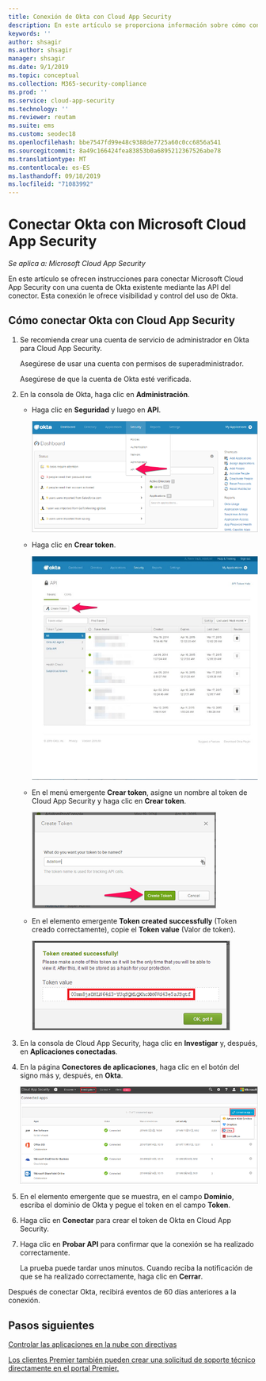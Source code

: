 ```yaml
---
title: Conexión de Okta con Cloud App Security
description: En este artículo se proporciona información sobre cómo conectar Okta con Cloud App Security mediante el conector de API para la visibilidad y el control del uso.
keywords: ''
author: shsagir
ms.author: shsagir
manager: shsagir
ms.date: 9/1/2019
ms.topic: conceptual
ms.collection: M365-security-compliance
ms.prod: ''
ms.service: cloud-app-security
ms.technology: ''
ms.reviewer: reutam
ms.suite: ems
ms.custom: seodec18
ms.openlocfilehash: bbe7547fd99e48c9388de7725a60c0cc6856a541
ms.sourcegitcommit: 8a49c166424fea83853b0a6895212367526abe78
ms.translationtype: MT
ms.contentlocale: es-ES
ms.lasthandoff: 09/18/2019
ms.locfileid: "71083992"
---
```

# <a name="connect-okta-to-microsoft-cloud-app-security"></a>Conectar Okta con Microsoft Cloud App Security

*Se aplica a: Microsoft Cloud App Security*

En este artículo se ofrecen instrucciones para conectar Microsoft Cloud App Security con una cuenta de Okta existente mediante las API del conector. Esta conexión le ofrece visibilidad y control del uso de Okta.

## <a name="how-to-connect-okta-to-cloud-app-security"></a>Cómo conectar Okta con Cloud App Security

1. Se recomienda crear una cuenta de servicio de administrador en Okta para Cloud App Security.

    Asegúrese de usar una cuenta con permisos de superadministrador.

    Asegúrese de que la cuenta de Okta esté verificada.

1. En la consola de Okta, haga clic en **Administración**.

    - Haga clic en **Seguridad** y luego en **API**.

         ![API de Okta](./media/okta-api.png "API de Okta")

    - Haga clic en **Crear token**.

         ![Crear token de Okta](./media/okta-createtoken.jpg "Crear token de Okta")

    - En el menú emergente **Crear token**, asigne un nombre al token de Cloud App Security y haga clic en **Crear token**.

         ![Menú emergente de token de Okta](./media/okta-token-popup.png "Menú emergente de token de Okta")

    - En el elemento emergente **Token created successfully** (Token creado correctamente), copie el **Token value** (Valor de token).

         ![Valor de token de Okta](./media/okta-token-value.png "Valor de token de Okta")

1. En la consola de Cloud App Security, haga clic en **Investigar** y, después, en **Aplicaciones conectadas**.

1. En la página **Conectores de aplicaciones**, haga clic en el botón del signo más y, después, en **Okta**.

    ![Conectar Okta](./media/connect-okta.png "Conectar Okta")

1. En el elemento emergente que se muestra, en el campo **Dominio**, escriba el dominio de Okta y pegue el token en el campo **Token**.

1. Haga clic en **Conectar** para crear el token de Okta en Cloud App Security.

1. Haga clic en **Probar API** para confirmar que la conexión se ha realizado correctamente.

    La prueba puede tardar unos minutos. Cuando reciba la notificación de que se ha realizado correctamente, haga clic en **Cerrar**.

Después de conectar Okta, recibirá eventos de 60 días anteriores a la conexión.

## <a name="next-steps"></a>Pasos siguientes

[Controlar las aplicaciones en la nube con directivas](control-cloud-apps-with-policies.md)

[Los clientes Premier también pueden crear una solicitud de soporte técnico directamente en el portal Premier.](https://premier.microsoft.com/)
